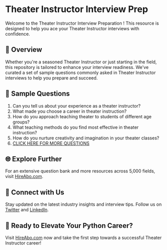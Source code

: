 # Theater Instructor Interview Prep

Welcome to the Theater Instructor Interview Preparation ! This resource is designed to help you ace your Theater Instructor interviews with confidence.

## 🚀 Overview

Whether you're a seasoned Theater Instructor or just starting in the field, this repository is tailored to enhance your interview readiness. We've curated a set of sample questions commonly asked in Theater Instructor interviews to help you prepare and succeed.

## 📝 Sample Questions

1. Can you tell us about your experience as a theater instructor?
2. What made you choose a career in theater instruction?
3. How do you approach teaching theater to students of different age groups?
4. What teaching methods do you find most effective in theater instruction?
5. How do you nurture creativity and imagination in your theater classes?
6. [CLICK HERE FOR MORE QUESTIONS](https://hireabo.com/job/16_3_19/Theater%20Instructor)

## 🌐 Explore Further

For an extensive question bank and more resources across 5,000 fields, visit [HireAbo.com](https://www.hireabo.com).

## 📱 Connect with Us

Stay updated on the latest industry insights and interview tips. Follow us on [Twitter](https://twitter.com/hireabo) and [LinkedIn](https://www.linkedin.com/in/hire-abo-3609972a8/).

## 🚀 Ready to Elevate Your Python Career?

Visit [HireAbo.com](https://www.hireabo.com) now and take the first step towards a successful Theater Instructor career!